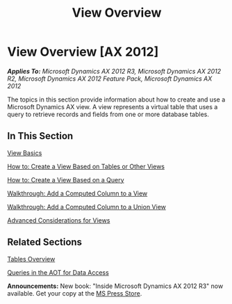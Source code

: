 ﻿---
title: View Overview
TOCTitle: View Overview
ms:assetid: a1ff25d4-4c47-4ae1-b507-85b0911ac42e
ms:mtpsurl: https://msdn.microsoft.com/en-us/library/Cc634339(v=AX.60)
ms:contentKeyID: 35248316
ms.date: 05/18/2015
mtps_version: v=AX.60
---

# View Overview [AX 2012]


_**Applies To:** Microsoft Dynamics AX 2012 R3, Microsoft Dynamics AX 2012 R2, Microsoft Dynamics AX 2012 Feature Pack, Microsoft Dynamics AX 2012_

The topics in this section provide information about how to create and use a Microsoft Dynamics AX view. A view represents a virtual table that uses a query to retrieve records and fields from one or more database tables.

## In This Section

[View Basics](view-basics.md)

[How to: Create a View Based on Tables or Other Views](how-to-create-a-view-based-on-tables-or-other-views.md)

[How to: Create a View Based on a Query](how-to-create-a-view-based-on-a-query.md)

[Walkthrough: Add a Computed Column to a View](walkthrough-add-a-computed-column-to-a-view.md)

[Walkthrough: Add a Computed Column to a Union View](walkthrough-add-a-computed-column-to-a-union-view.md)

[Advanced Considerations for Views](advanced-considerations-for-views.md)

## Related Sections

[Tables Overview](tables-overview.md)

[Queries in the AOT for Data Access](queries-in-the-aot-for-data-access.md)

  
**Announcements:** New book: "Inside Microsoft Dynamics AX 2012 R3" now available. Get your copy at the [MS Press Store](https://www.microsoftpressstore.com/store/inside-microsoft-dynamics-ax-2012-r3-9780735685109).

